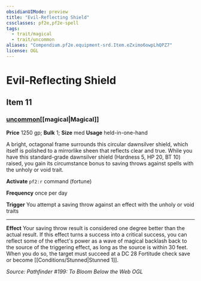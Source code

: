 ```yaml
---
obsidianUIMode: preview
title: "Evil-Reflecting Shield"
cssclasses: pf2e,pf2e-spell
tags:
  - trait/magical
  - trait/uncommon
aliases: "Compendium.pf2e.equipment-srd.Item.eZximo6owpLhQPZ7"
license: OGL
---
```

# Evil-Reflecting Shield
## Item 11
### [uncommon](uncommon.md "Uncommon Rarity Trait")[[magical|Magical]]


**Price** 1250 gp; 
**Bulk** 1; **Size** med
**Usage** held-in-one-hand

A bright, octagonal frame surrounds this circular dawnsilver shield, which itself is polished to a mirrorlike sheen that reflects clear and true. While you have this standard-grade dawnsilver shield (Hardness 5, HP 20, BT 10) raised, you gain its circumstance bonus to saving throws against spells with the unholy or void trait.

**Activate** `pf2:r` command (fortune)

**Frequency** once per day

**Trigger** You attempt a saving throw against an effect with the unholy or void traits

* * *

**Effect** Your saving throw result is considered one degree better than the actual result. If this effect turns a success into a critical success, you can reflect some of the effect's power as a wave of magical backlash back to the source of the triggering effect, as long as the source is within 30 feet. When you do so, the target must succeed at a DC 28 Fortitude check save or become [[Conditions/Stunned|Stunned 1]].

*Source: Pathfinder #199: To Bloom Below the Web*
*OGL*